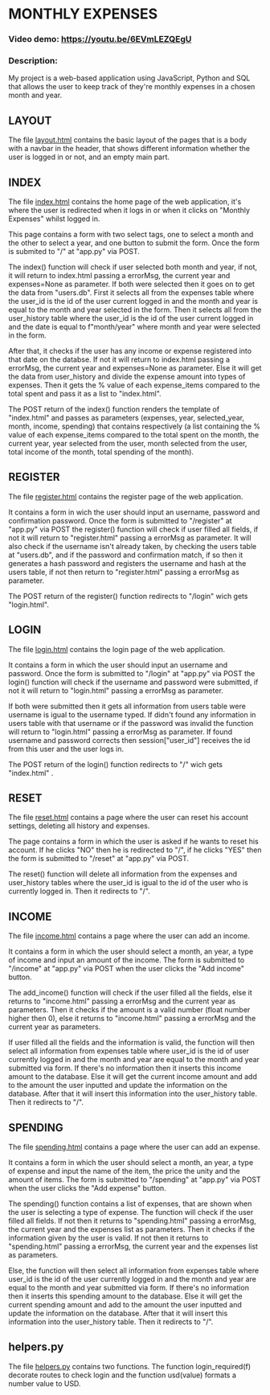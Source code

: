 # MONTHLY EXPENSES
### Video demo: <https://youtu.be/6EVmLEZQEgU>
### Description:

My project is a web-based application using JavaScript, Python and SQL that allows the user to keep track of they're monthly expenses in a chosen month and year.


## LAYOUT

The file [layout.html](./templates/layout.html) contains the basic layout of the pages that is a body with a navbar in the header, that shows different information
whether the user is logged in or not, and an empty main part.


## INDEX

The file [index.html](./templates/index.html) contains the home page of the web application, it's where the user is redirected when it logs in or when it clicks on "Monthly Expenses" whilst logged in.

This page contains a form with two select tags, one to select a month and the other to select a year, and one button to submit the form. Once the form is submited to "/" at "app.py"
 via POST.

The index() function will check if user selected both month and year, if not, it will return to index.html passing a errorMsg, the current year and expenses=None as parameter.
If both were selected then it goes on to get the data from "users.db".
First it selects all from the expenses table where the user_id is the id of the user current logged in and the month and year is equal to the month and year selected in the form.
Then it selects all from the user_history table where the user_id is the id of the user current logged in and the date is equal to f"month/year" where month and year were selected 
in the form. 

After that, it checks if the user has any income or expense registered into that date on the databse.
If not it will return to index.html passing a errorMsg, the current year and expenses=None as parameter.
Else it will get the data from user_history and divide the expense amount into types of expenses.
Then it gets the % value of each expense_items compared to the total spent and pass it as a list to "index.html".

The POST return of the index() function renders the template of "index.html" and passes as parameters (expenses, year, selected_year, month, income, spending) that contains 
respectively (a list containing the % value of each expense_items compared to the total spent on the month, the current year, year selected from the user, month selected from 
the user, total income of the month, total spending of the month).


## REGISTER

The file [register.html](./templates/register.html) contains the register page of the web application.

It contains a form in wich the user should input an username, password and confirmation password.
Once the form is submitted to "/register" at "app.py" via POST the register() function will check if user filled all fields, if not it will return to "register.html" passing 
a errorMsg as parameter.
It will also check if the username isn't already taken, by checking the users table at "users.db", and if the password and confirmation match, if so then it generates a hash password and 
registers the username and hash at the users table, if not then return to "register.html" passing a errorMsg as parameter.

The POST return of the register() function redirects to "/login" wich gets "login.html".


## LOGIN

The file [login.html](./templates/login.html) contains the login page of the web application.

It contains a form in which the user should input an username and password.
Once the form is submitted to "/login" at "app.py" via POST the login() function will check if the username and password were submitted, if not it will return to "login.html" 
passing a errorMsg as parameter.

If both were submitted then it gets all information from users table were username is igual to the username typed. 
If didn't found any information in users table with that username or if the password was invalid the function will return to "login.html" passing a errorMsg as parameter.
If found username and password corrects then session["user_id"] receives the id from this user and the user logs in.

The POST return of the login() function redirects to "/" wich gets "index.html" .


## RESET

The file [reset.html](./templates/reset.html) contains a page where the user can reset his account settings, deleting all history and expenses.

The page contains a form in which the user is asked if he wants to reset his account. If he clicks "NO" then he is redirected to "/",
if he clicks "YES" then the form is submitted to "/reset" at "app.py" via POST.

The reset() function will delete all information from the expenses and user_history tables where the user_id is igual to the id of the user who is currently logged in.
Then it redirects to "/".


## INCOME

The file [income.html](./templates/income.html) contains a page where the user can add an income.

It contains a form in which the user should select a month, an year, a type of income and input an amount of the income. The form is submitted to "/income" at "app.py" via POST 
when the user clicks the "Add income" button.

The add_income() function will check if the user filled all the fields, else it returns to "income.html" passing a errorMsg and the current year as parameters.
Then it checks if the amount is a valid number (float number higher then 0), else it returns to "income.html" passing a errorMsg and the current year as parameters.

If user filled all the fields and the information is valid, the function will then select all information from expenses table where user_id is the id of user currently 
logged in and the month and year are equal to the month and year submitted via form. If there's no information then it inserts this income amount to the database. Else it will get the 
current income amount and add to the amount the user inputted and update the information on the database.
After that it will insert this information into the user_history table.
Then it redirects to "/".


## SPENDING

The file [spending.html](./templates/spending.html) contains a page where the user can add an expense.

It contains a form in which the user should select a month, an year, a type of expense and input the name of the item, the price the unity and the amount of items.
The form is submitted to "/spending" at "app.py" via POST when the user clicks the "Add expense" button.

The spending() function contains a list of expenses, that are shown when the user is selecting a type of expense.
The function will check if the user filled all fields. If not then it returns to "spending.html" passing a errorMsg, the current year and the expenses list as parameters.
Then it checks if the information given by the user is valid. If not then it returns to "spending.html" passing a errorMsg, the current year and the expenses list as parameters.

Else, the function will then select all information from expenses table where user_id is the id of the user currently logged in and the month and year are equal to the month and year submitted
via form. If there's no information then it inserts this spending amount to the database. Else it will get the current spending amount and add to the amount the user inputted and 
update the information on the database.
After that it will insert this information into the user_history table.
Then it redirects to "/".


## helpers.py

The file [helpers.py](./helpers.py) contains two functions. 
The function login_required(f) decorate routes to check login and the function usd(value) formats a number value to USD.

